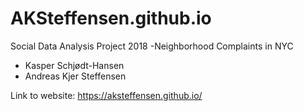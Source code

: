# AKSteffensen.github.io
Social Data Analysis Project 2018 -Neighborhood Complaints in NYC
- Kasper Schjødt-Hansen
- Andreas Kjer Steffensen

Link to website: https://aksteffensen.github.io/ 
